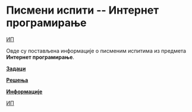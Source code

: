 # Писмени испити -- Интернет програмирање

[ИП](../README.md)

Овде су постављена информације о писменим испитима из предмета **Интернет програмирање**.  

**[Задаци](zadaci/README.md)**

**[Решења](resenja/README.md)**

**[Информације](info/README.md)**

[ИП](../README.md)